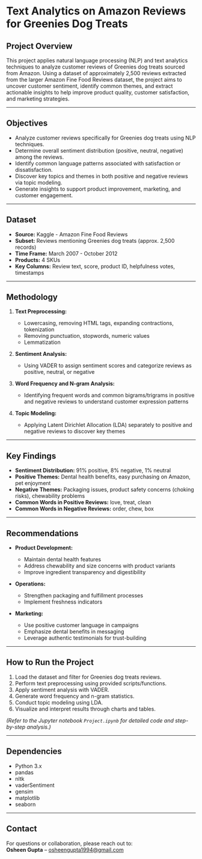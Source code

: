 # Text Analytics on Amazon Reviews for Greenies Dog Treats

## Project Overview

This project applies natural language processing (NLP) and text analytics techniques to analyze customer reviews of Greenies dog treats sourced from Amazon. Using a dataset of approximately 2,500 reviews extracted from the larger Amazon Fine Food Reviews dataset, the project aims to uncover customer sentiment, identify common themes, and extract actionable insights to help improve product quality, customer satisfaction, and marketing strategies.

---

## Objectives

- Analyze customer reviews specifically for Greenies dog treats using NLP techniques.  
- Determine overall sentiment distribution (positive, neutral, negative) among the reviews.  
- Identify common language patterns associated with satisfaction or dissatisfaction.  
- Discover key topics and themes in both positive and negative reviews via topic modeling.  
- Generate insights to support product improvement, marketing, and customer engagement.  

---

## Dataset

- **Source:** Kaggle - Amazon Fine Food Reviews  
- **Subset:** Reviews mentioning Greenies dog treats (approx. 2,500 records)  
- **Time Frame:** March 2007 - October 2012  
- **Products:** 4 SKUs  
- **Key Columns:** Review text, score, product ID, helpfulness votes, timestamps  

---

## Methodology

1. **Text Preprocessing:**  
   - Lowercasing, removing HTML tags, expanding contractions, tokenization  
   - Removing punctuation, stopwords, numeric values  
   - Lemmatization  

2. **Sentiment Analysis:**  
   - Using VADER to assign sentiment scores and categorize reviews as positive, neutral, or negative  

3. **Word Frequency and N-gram Analysis:**  
   - Identifying frequent words and common bigrams/trigrams in positive and negative reviews to understand customer expression patterns  

4. **Topic Modeling:**  
   - Applying Latent Dirichlet Allocation (LDA) separately to positive and negative reviews to discover key themes  

---

## Key Findings

- **Sentiment Distribution:** 91% positive, 8% negative, 1% neutral  
- **Positive Themes:** Dental health benefits, easy purchasing on Amazon, pet enjoyment  
- **Negative Themes:** Packaging issues, product safety concerns (choking risks), chewability problems  
- **Common Words in Positive Reviews:** love, treat, clean  
- **Common Words in Negative Reviews:** order, chew, box  

---

## Recommendations

- **Product Development:**  
  - Maintain dental health features  
  - Address chewability and size concerns with product variants  
  - Improve ingredient transparency and digestibility  

- **Operations:**  
  - Strengthen packaging and fulfillment processes  
  - Implement freshness indicators  

- **Marketing:**  
  - Use positive customer language in campaigns  
  - Emphasize dental benefits in messaging  
  - Leverage authentic testimonials for trust-building  

---

## How to Run the Project

1. Load the dataset and filter for Greenies dog treats reviews.  
2. Perform text preprocessing using provided scripts/functions.  
3. Apply sentiment analysis with VADER.  
4. Generate word frequency and n-gram statistics.  
5. Conduct topic modeling using LDA.  
6. Visualize and interpret results through charts and tables.  

*(Refer to the Jupyter notebook `Project.ipynb` for detailed code and step-by-step analysis.)*

---

## Dependencies

- Python 3.x  
- pandas  
- nltk  
- vaderSentiment  
- gensim  
- matplotlib  
- seaborn  

---

## Contact

For questions or collaboration, please reach out to:  
**Osheen Gupta** – osheengupta1994@gmail.com
